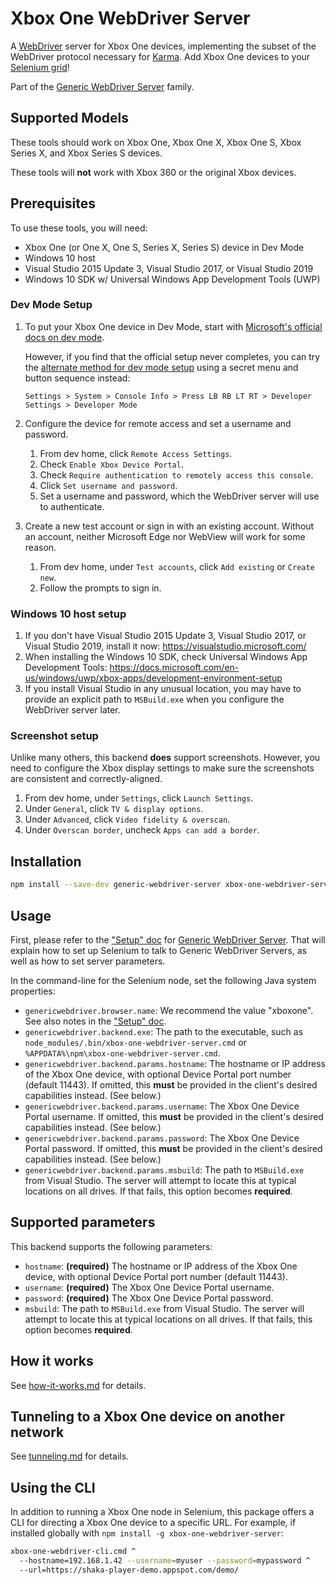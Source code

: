 # Xbox One WebDriver Server

A [WebDriver][] server for Xbox One devices, implementing the subset of the
WebDriver protocol necessary for [Karma][].  Add Xbox One devices to your
[Selenium grid][]!

Part of the [Generic WebDriver Server][] family.


## Supported Models

These tools should work on Xbox One, Xbox One X, Xbox One S, Xbox Series X, and
Xbox Series S devices.

These tools will **not** work with Xbox 360 or the original Xbox devices.


## Prerequisites

To use these tools, you will need:
 - Xbox One (or One X, One S, Series X, Series S) device in Dev Mode
 - Windows 10 host
 - Visual Studio 2015 Update 3, Visual Studio 2017, or Visual Studio 2019
 - Windows 10 SDK w/ Universal Windows App Development Tools (UWP)


### Dev Mode Setup

1. To put your Xbox One device in Dev Mode, start with
   [Microsoft's official docs on dev mode][].

   However, if you find that the official setup never completes, you can try
   the [alternate method for dev mode setup][] using a secret menu and button
   sequence instead:

   `Settings > System > Console Info > Press LB RB LT RT > Developer Settings >
   Developer Mode`

2. Configure the device for remote access and set a username and password.

   1. From dev home, click `Remote Access Settings`.
   2. Check `Enable Xbox Device Portal`.
   3. Check `Require authentication to remotely access this console`.
   4. Click `Set username and password`.
   5. Set a username and password, which the WebDriver server will use to
      authenticate.

3. Create a new test account or sign in with an existing account.  Without an
   account, neither Microsoft Edge nor WebView will work for some reason.

   1. From dev home, under `Test accounts`, click `Add existing` or
      `Create new`.
   2. Follow the prompts to sign in.

[Microsoft's official docs on dev mode]: https://docs.microsoft.com/en-us/windows/uwp/xbox-apps/devkit-activation
[alternate method for dev mode setup]: https://docs.microsoft.com/en-us/answers/questions/81169/almost-there-trying-activate-dev-console.html


### Windows 10 host setup

1. If you don't have Visual Studio 2015 Update 3, Visual Studio 2017, or Visual
   Studio 2019, install it now: https://visualstudio.microsoft.com/
2. When installing the Windows 10 SDK, check Universal Windows App Development
   Tools: https://docs.microsoft.com/en-us/windows/uwp/xbox-apps/development-environment-setup
3. If you install Visual Studio in any unusual location, you may have to
   provide an explicit path to `MSBuild.exe` when you configure the WebDriver
   server later.


### Screenshot setup

Unlike many others, this backend **does** support screenshots.  However, you
need to configure the Xbox display settings to make sure the screenshots are
consistent and correctly-aligned.

1. From dev home, under `Settings`, click `Launch Settings`.
2. Under `General`, click `TV & display options`.
3. Under `Advanced`, click `Video fidelity & overscan`.
4. Under `Overscan border`, uncheck `Apps can add a border`.


## Installation

```sh
npm install --save-dev generic-webdriver-server xbox-one-webdriver-server
```


## Usage

First, please refer to the ["Setup" doc][] for [Generic WebDriver Server][].
That will explain how to set up Selenium to talk to Generic WebDriver Servers,
as well as how to set server parameters.

In the command-line for the Selenium node, set the following Java system
properties:

 - `genericwebdriver.browser.name`: We recommend the value "xboxone".  See also
   notes in the ["Setup" doc][].
 - `genericwebdriver.backend.exe`: The path to the executable, such as
   `node_modules/.bin/xbox-one-webdriver-server.cmd` or
   `%APPDATA%\npm\xbox-one-webdriver-server.cmd`.
 - `genericwebdriver.backend.params.hostname`: The hostname or IP address of the
   Xbox One device, with optional Device Portal port number (default 11443).  If
   omitted, this **must** be provided in the client's desired capabilities
   instead.  (See below.)
 - `genericwebdriver.backend.params.username`: The Xbox One Device Portal
   username.  If omitted, this **must** be provided in the client's desired
   capabilities instead.  (See below.)
 - `genericwebdriver.backend.params.password`: The Xbox One Device Portal
   password.  If omitted, this **must** be provided in the client's desired
   capabilities instead.  (See below.)
 - `genericwebdriver.backend.params.msbuild`: The path to `MSBuild.exe` from
   Visual Studio.  The server will attempt to locate this at typical locations
   on all drives.  If that fails, this option becomes **required**.


## Supported parameters

This backend supports the following parameters:

 - `hostname`: **(required)** The hostname or IP address of the Xbox One device,
   with optional Device Portal port number (default 11443).
 - `username`: **(required)** The Xbox One Device Portal username.
 - `password`: **(required)** The Xbox One Device Portal password.
 - `msbuild`: The path to `MSBuild.exe` from Visual Studio.  The server will
   attempt to locate this at typical locations on all drives.  If that fails,
   this option becomes **required**.


## How it works

See [how-it-works.md](https://github.com/google/generic-webdriver-server/blob/main/backends/xbox-one/how-it-works.md)
for details.


## Tunneling to a Xbox One device on another network

See [tunneling.md](https://github.com/google/generic-webdriver-server/blob/main/backends/xbox-one/tunneling.md)
for details.


## Using the CLI

In addition to running a Xbox One node in Selenium, this package offers a CLI
for directing a Xbox One device to a specific URL.  For example, if installed
globally with `npm install -g xbox-one-webdriver-server`:

```sh
xbox-one-webdriver-cli.cmd ^
  --hostname=192.168.1.42 --username=myuser --password=mypassword ^
  --url=https://shaka-player-demo.appspot.com/demo/
```


[Generic WebDriver Server]: https://github.com/google/generic-webdriver-server
[Karma]: https://karma-runner.github.io/
[Selenium grid]: https://www.selenium.dev/documentation/en/grid/
["Setup" doc]: https://github.com/google/generic-webdriver-server/blob/main/setup.md
[WebDriver]: https://www.w3.org/TR/webdriver2/
